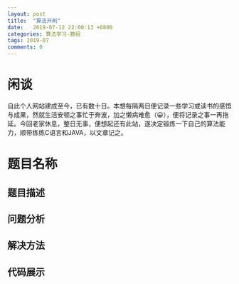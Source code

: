 ```yaml
---
layout: post
title:  "算法开刷"
date:   2019-07-12 22:00:13 +0800
categories: 算法学习-数组
tags: 2019-07
comments: 0
---
```


# 闲谈
自此个人网站建成至今，已有数十日。本想每隔两日便记录一些学习或读书的感悟与成果，然就生活安顿之事忙于奔波，加之懒病难愈（😀），便将记录之事一再拖延。今回老家休息，整日无事，便想起还有此站，遂决定锻炼一下自己的算法能力，顺带练练C语言和JAVA，以文章记之。

# 题目名称
## 题目描述
## 问题分析
## 解决方法
## 代码展示
